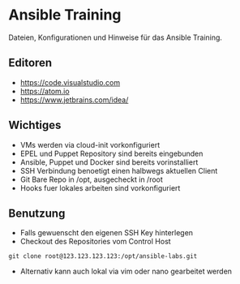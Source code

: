 # Ansible Training

Dateien, Konfigurationen und Hinweise für das Ansible Training.

## Editoren

- https://code.visualstudio.com
- https://atom.io
- https://www.jetbrains.com/idea/

## Wichtiges

- VMs werden via cloud-init vorkonfiguriert
- EPEL und Puppet Repository sind bereits eingebunden
- Ansible, Puppet und Docker sind bereits vorinstalliert
- SSH Verbindung benoetigt einen halbwegs aktuellen Client
- Git Bare Repo in /opt, ausgecheckt in /root
- Hooks fuer lokales arbeiten sind vorkonfiguriert

## Benutzung

- Falls gewuenscht den eigenen SSH Key hinterlegen
- Checkout des Repositories vom Control Host
```
git clone root@123.123.123.123:/opt/ansible-labs.git
```
- Alternativ kann auch lokal via vim oder nano gearbeitet werden

